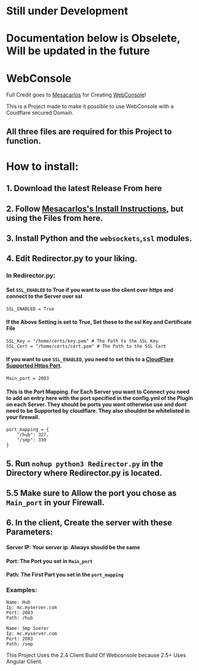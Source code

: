 # Still under Development

# Documentation below is Obselete, Will be updated in the future

# WebConsole

Full Credit goes to [Mesacarlos](https://github.com/mesacarlos) for Creating [WebConsole](https://github.com/mesacarlos/WebConsole)!

This is a Project made to make it possible to use WebConsole with a Coudflare secured Domain.
## All three files are required for this Project to function.

# How to install:

## 1. Download the latest Release From here

## 2. Follow [Mesacarlos's Install Instructions](https://github.com/mesacarlos/WebConsole), but using the Files from here.

## 3. Install Python and the `websockets`,`ssl` modules.

## 4. Edit Redirector.py to your liking. 

### In Redirector.py:

#### Set `SSL_ENABLED` to True if you want to use the client over https and connect to the Server over ssl
```
SSL_ENABLED = True 
```

#### If the Above Setting is set to True, Set these to the ssl Key and Certificate File
```
SSL_Key = "/home/certs/key.pem" # The Path to the SSL Key
SSL_Cert = "/home/certs/cert.pem" # The Path to the SSL Cert
```


#### If you want to use `SSL_ENABLED`, you need to set this to a [CloudFlare Supported Https Port](https://developers.cloudflare.com/fundamentals/reference/network-ports/).

```
Main_port = 2083 
```

#### This is the Port Mapping. For Each Server you want to Connect you need to add an entry here with the port specified in the config.yml of the Plugin on each Server. They should be ports you wont otherwise use and dont need to be Supported by cloudflare. They also shouldnt be whitelisted in your firewall.

```
port_mapping = { 
    "/hub": 327, 
    "/smp": 330  
}
```
## 5. Run ```nohup python3 Redirector.py``` in the Directory where Redirector.py is located.

## 5.5 Make sure to Allow the port you chose as `Main_port` in your Firewall.

## 6. In the client, Create the server with these Parameters: 

#### Server IP: Your server ip. Always should be the same
#### Port: The Port you set in `Main_port`
#### Path: The First Part you set in the `port_mapping`

### Examples:
```
Name: Hub
Ip: mc.myserver.com
Port: 2083
Path: /hub
```

```
Name: Smp Sverer
Ip: mc.myserver.com
Port: 2083
Path: /smp
```





This Project Uses the 2.4 Client Build Of Webconsole because 2.5+ Uses Angular Client.
